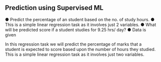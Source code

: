## Prediction using Supervised ML 

● Predict the percentage of an student based on the no. of study hours.
● This is a simple linear regression task as it involves just 2 variables.
● What will be predicted score if a student studies for 9.25 hrs/ day?
● Data is given 

In this regression task we will predict the percentage of marks that a student is expected 
to score based upon the number of hours they studied. This is a simple linear regression task as it involves just two variables.
